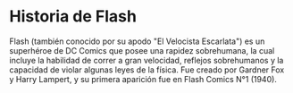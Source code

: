 # Historia de Flash

Flash (también conocido por su apodo "El Velocista Escarlata") es un superhéroe de DC Comics que posee una rapidez sobrehumana, la cual incluye la habilidad de correr a gran velocidad, reflejos sobrehumanos y la capacidad de violar algunas leyes de la física. Fue creado por Gardner Fox y Harry Lampert, y su primera aparición fue en Flash Comics N°1 (1940).
